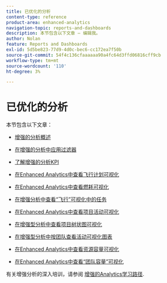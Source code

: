 ```yaml
---
title: 已优化的分析
content-type: reference
product-area: enhanced-analytics
navigation-topic: reports-and-dashboards
description: 本节包含以下文章 — 编辑我。
author: Nolan
feature: Reports and Dashboards
exl-id: 5d5be823-77d9-4d0c-bec6-cc172ea7f50b
source-git-commit: 54f4c136cfaaaaaa90a4fc64d3ffd06816cff9cb
workflow-type: tm+mt
source-wordcount: '110'
ht-degree: 3%

---
```


# 已优化的分析

本节包含以下文章：

* [增强的分析概述](../enhanced-analytics/enhanced-analytics-overview.md)
* [在增强的分析中应用过滤器](../enhanced-analytics/use-enhanced-analytics-filters.md)
* [了解增强的分析KPI](../enhanced-analytics/understand-enhanced-analytics-kpis.md)
* [在Enhanced Analytics中查看飞行计划可视化](../enhanced-analytics/flight-plan-overview.md)
* [在Enhanced Analytics中查看燃耗可视化](../enhanced-analytics/burndown-overview.md)
* [在增强分析中查看“飞行”可视化中的任务](../enhanced-analytics/tasks-in-flight-overview.md)
* [在Enhanced Analytics中查看项目活动可视化](../enhanced-analytics/project-activity-overview.md)
* [在增强型分析中查看项目树状图可视化](../enhanced-analytics/project-treemap-overview.md)
* [在增强型分析中按团队查看活动可视化图表](../enhanced-analytics/activity-by-team-overview.md)
* [在Enhanced Analytics中查看资源容量可视化](../enhanced-analytics/resource-capacity-overview.md)
* [在Enhanced Analytics中查看“团队容量”可视化](../enhanced-analytics/team-capacity-overview.md)

   <!--* [View Enhanced analytics visualizations by duration](../enhanced-analytics/view-enhanced-analytics-charts-duration.md)-->

   <!--
  <li data-mc-conditions="QuicksilverOrClassic.Draft mode"><a href="../enhanced-analytics/trend-views-overview.md" class="MCXref xref" xrefformat="{para}">Trend views overview</a> </li>
  -->

有关增强分析的深入培训，请参阅 [增强的Analytics学习路径](https://one.workfront.com/s/enhanced-analytics-program).
